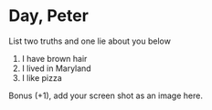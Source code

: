 # Day, Peter
List two truths and one lie about you below

1. I have brown hair
1. I lived in Maryland
1. I like pizza


Bonus (+1), add your screen shot as an image here.
